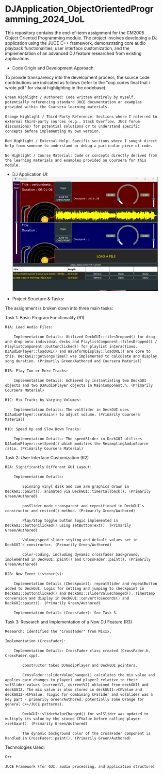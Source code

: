# DJApplication_ObjectOrientedProgramming_2024_UoL

This repository contains the end-of-term assignment for the CM2005 Object Oriented Programming module. The project involves developing a DJ application using the JUCE C++ framework, demonstrating core audio playback functionalities, user interface customization, and the implementation of an advanced DJ feature researched from existing applications.

- Code Origin and Development Approach:

To provide transparency into the development process, the source code contributions are indicated as follows (refer to the "oop codes final that i wrote.pdf" for visual highlighting in the codebase):

    Green Highlight / Authored: Code written entirely by myself, potentially referencing standard JUCE documentation or examples provided within the Coursera learning materials.

    Orange Highlight / Third-Party Reference: Sections where I referred to external third-party sources (e.g., Stack Overflow, JUCE forum discussions) for potential solutions or to understand specific concepts before implementing my own version.

    Red Highlight / External Help: Specific sections where I sought direct help from someone to understand or debug a particular piece of code.

    No Highlight / Course Material: Code or concepts directly derived from the learning materials and examples provided on Coursera for this module.

- DJ Application UI:
![image](projucer_djApp_UI.png)

- Project Structure & Tasks:

The assignment is broken down into three main tasks:

Task 1: Basic Program Functionality (R1)

    R1A: Load Audio Files:

        Implementation Details: Utilized DeckGUI::filesDropped() for drag-and-drop onto individual decks and PlaylistComponent::filesDropped() / PlaylistComponent::buttonClicked() for playlist interactions. DJAudioPlayer::loadURL() and WaveformDisplay::loadURL() are core to this. DeckGUI::getSongsTime() was implemented to calculate and display song duration. (Primarily Green/Authored and Coursera Material)

    R1B: Play Two or More Tracks:

        Implementation Details: Achieved by instantiating two DeckGUI objects and two DJAudioPlayer objects in MainComponent.h. (Primarily Coursera Material)

    R1C: Mix Tracks by Varying Volumes:

        Implementation Details: The volSlider in DeckGUI uses DJAudioPlayer::setGain() to adjust volume. (Primarily Coursera Material)

    R1D: Speed Up and Slow Down Tracks:

        Implementation Details: The speedSlider in DeckGUI utilizes DJAudioPlayer::setSpeed() which modifies the ResamplingAudioSource ratio. (Primarily Coursera Material)

Task 2: User Interface Customization (R2)

    R2A: Significantly Different GUI Layout:

        Implementation Details:

            Spinning vinyl disk and cue arm graphics drawn in DeckGUI::paint(), animated via DeckGUI::timerCallback(). (Primarily Green/Authored)

            posSlider made transparent and repositioned in DeckGUI's constructor and resized() method. (Primarily Green/Authored)

            Play/Stop toggle button logic implemented in DeckGUI::buttonClicked() using setButtonText(). (Primarily Green/Authored)

            Volume/speed slider styling and default values set in DeckGUI's constructor. (Primarily Green/Authored)

            Color-coding, including dynamic crossfader background, implemented in DeckGUI::paint() and CrossFader::paint(). (Primarily Green/Authored)

    R2B: New Event Listener(s):

        Implementation Details (Checkpoint): repeatSlider and repeatButton added to DeckGUI. Logic for setting and jumping to checkpoint in DeckGUI::buttonClicked() and DeckGUI::sliderValueChanged(). Timestamp conversion and display in DeckGUI::convertToSeconds() and DeckGUI::paint(). (Primarily Green/Authored)

        Implementation Details (Crossfader): See Task 3.

Task 3: Research and Implementation of a New DJ Feature (R3)

    Research: Identified the "Crossfader" from Mixxx.

    Implementation (Crossfader):

        Implementation Details: CrossFader class created (CrossFader.h, CrossFader.cpp).

            Constructor takes DJAudioPlayer and DeckGUI pointers.

            CrossFader::sliderValueChanged() calculates the mix value and applies gain changes to player1 and player2 relative to their volSlider values (currentV1, currentV2) obtained from deckGUI1 and deckGUI2. The mix value is also stored in deckGUI1->CFValue and deckGUI2->CFValue. (Logic for combining CFSlider and volSlider was a key part - primarily Green/Authored, potentially some Orange for general C++/JUCE patterns).

            DeckGUI::sliderValueChanged() for volSlider was updated to multiply its value by the stored CFValue before calling player->setGain(). (Primarily Green/Authored)

            The dynamic background color of the CrossFader component is handled in CrossFader::paint(). (Primarily Green/Authored)

Technologies Used:

    C++

    JUCE Framework (for GUI, audio processing, and application structure)
